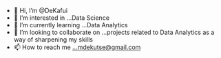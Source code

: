 - 👋 Hi, I’m @DeKafui
- 👀 I’m interested in ...Data Science
- 🌱 I’m currently learning ...Data Analytics
- 💞️ I’m looking to collaborate on ...projects related to Data Analytics as a way of sharpening my skills
- 📫 How to reach me ...mdekutse@gmail.com

<!---
DeKafui/DeKafui is a ✨ special ✨ repository because its `README.md` (this file) appears on your GitHub profile.
You can click the Preview link to take a look at your changes.
--->
